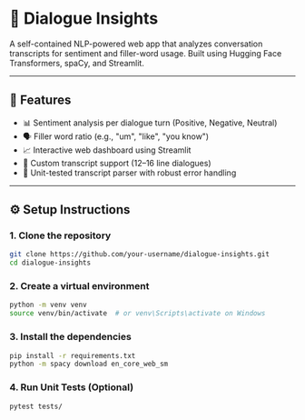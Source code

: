 # 💬 Dialogue Insights

A self-contained NLP-powered web app that analyzes conversation transcripts for sentiment and filler-word usage. Built using Hugging Face Transformers, spaCy, and Streamlit.

---

## 🚀 Features

- 📊 Sentiment analysis per dialogue turn (Positive, Negative, Neutral)
- 🗣️ Filler word ratio (e.g., "um", "like", "you know")
- 📈 Interactive web dashboard using Streamlit
- 📄 Custom transcript support (12–16 line dialogues)
- 🧪 Unit-tested transcript parser with robust error handling

---

## ⚙️ Setup Instructions

### 1. Clone the repository
```bash
git clone https://github.com/your-username/dialogue-insights.git
cd dialogue-insights
```
### 2. Create a virtual environment
```bash
python -m venv venv
source venv/bin/activate  # or venv\Scripts\activate on Windows
```
### 3. Install the dependencies
```bash
pip install -r requirements.txt
python -m spacy download en_core_web_sm
```
### 4. Run Unit Tests (Optional)
```bash
pytest tests/
```